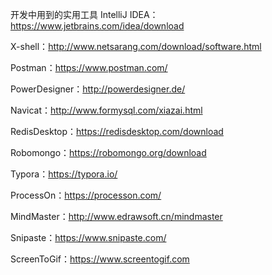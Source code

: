 开发中用到的实用工具
IntelliJ IDEA：https://www.jetbrains.com/idea/download

X-shell：http://www.netsarang.com/download/software.html

Postman：https://www.postman.com/

PowerDesigner：http://powerdesigner.de/

Navicat：http://www.formysql.com/xiazai.html

RedisDesktop：https://redisdesktop.com/download

Robomongo：https://robomongo.org/download

Typora：https://typora.io/

ProcessOn：https://processon.com/

MindMaster：http://www.edrawsoft.cn/mindmaster

Snipaste：https://www.snipaste.com/

ScreenToGif：https://www.screentogif.com

